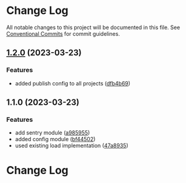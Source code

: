 # Change Log

All notable changes to this project will be documented in this file.
See [Conventional Commits](https://conventionalcommits.org) for commit guidelines.

## [1.2.0](https://github.com/saswatds/cortes/compare/@cortec/types@1.1.0...@cortec/types@1.2.0) (2023-03-23)

### Features

- added publish config to all projects ([dfb4b69](https://github.com/saswatds/cortes/commit/dfb4b69645b860b6686792d7a4272700686fd544))

## 1.1.0 (2023-03-23)

### Features

- add sentry module ([a985955](https://github.com/saswatds/cortes/commit/a9859556e0578af9f179256b1dac45cc9c0bd197))
- added config module ([bf44502](https://github.com/saswatds/cortes/commit/bf445029dfa028cb88fe00ebc0665460ea7cd623))
- used existing load implementation ([47a8935](https://github.com/saswatds/cortes/commit/47a893576e6ddaddcf940dfb25dc20e42a718b5b))

# Change Log
